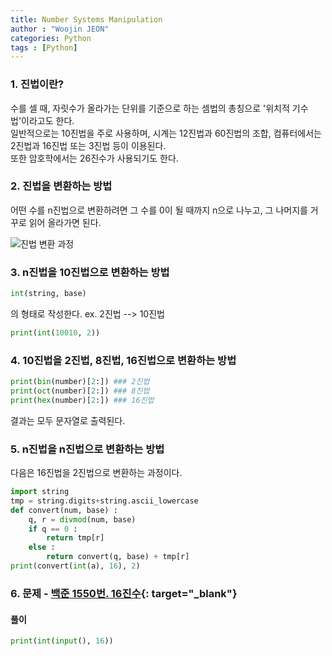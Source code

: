 ```yaml
---
title: Number Systems Manipulation
author : "Woojin JEON"
categories: Python
tags : [Python]
---
```


### 1. 진법이란?

수를 셀 때, 자릿수가 올라가는 단위를 기준으로 하는 셈법의 총칭으로 '위치적 기수법'이라고도 한다.  
일반적으로는 10진법을 주로 사용하며, 시계는 12진법과 60진법의 조합, 컴퓨터에서는 2진법과 16진법 또는 3진법 등이 이용된다.  
또한 암호학에서는 26진수가 사용되기도 한다.

### 2. 진법을 변환하는 방법

어떤 수를 n진법으로 변환하려면 그 수를 0이 될 때까지 n으로 나누고, 그 나머지를 거꾸로 읽어 올라가면 된다.

![진법 변환 과정](https://github.com/WoojinJeonkr/WoojinJeonkr.github.io/blob/main/assets/images/post/base-change.jpg?raw=true)

### 3. n진법을 10진법으로 변환하는 방법

```python
int(string, base)
```

의 형태로 작성한다. ex. 2진법 --> 10진법

```python
print(int(10010, 2))
```

### 4. 10진법을 2진법, 8진법, 16진법으로 변환하는 방법

```python
print(bin(number)[2:]) ### 2진법
print(oct(number)[2:]) ### 8진법
print(hex(number)[2:]) ### 16진법
```

결과는 모두 문자열로 출력된다.

### 5. n진법을 n진법으로 변환하는 방법

다음은 16진법을 2진법으로 변환하는 과정이다.

```python
import string
tmp = string.digits+string.ascii_lowercase
def convert(num, base) :
    q, r = divmod(num, base)
    if q == 0 :
        return tmp[r] 
    else :
        return convert(q, base) + tmp[r]
print(convert(int(a), 16), 2)
```

### 6. 문제 - [백준 1550번. 16진수](https://www.acmicpc.net/problem/1550){: target="_blank"}

#### 풀이

```python
print(int(input(), 16))
```